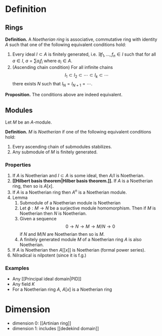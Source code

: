# Definition
## Rings
**Definition.** A _Noetherian ring_ is associative, commutative ring with identity $A$ such that one of the following equivalent conditions hold:
1. Every ideal $I\subset A$ is finitely generated, i.e. $\exists f_1,\dots,f_n\in I$ such that for all $a\in I$, $a=\sum a_i f_i$ where $a_i\in A$.
2. (Ascending chain condition) For all infinite chains $$ I_1\subset I_2\subset\cdots\subset I_k\subset\cdots $$ there exists $N$ such that $I_N=I_{N+1}=\cdots$.

**Proposition.** The conditions above are indeed equivalent.

## Modules
Let $M$ be an $A$-module.

**Definition.** $M$ is *Noetherian* if one of the following equivalent conditions hold:
1. Every ascending chain of submodules stabilizes.
2. Any submodule of $M$ is finitely generated.

### Properties

1. If $A$ is Noetherian and $I\subset A$ is some ideal, then $A/I$ is Noetherian.
2. **[[Hilbert basis theorem|Hilber basis theorem.]].** If $A$ is a Noetherian ring, then so is $A[x]$.
3. If $A$ is a Noetherian ring then $A^n$ is a Noetherian module.
4. Lemma
	1. Submodule of a Noetherian module is Noetherian
	2. Let $\phi:M\to N$ be a surjective module homomorphism. Then if $M$ is Noetherian then $N$ is Noetherian.
	3.  Given a sequence $$0\to N\to M\to M/N\to 0$$ if $N$ and $M/N$ are Noetherian then so is $M$.
	4.  A finitely generated module $M$ of a Noetherian ring $A$ is also Noetherian.
5. If $A$ is Noetherian then $A[[x]]$ is Noetherian (formal power series).
6. Nilradical is nilpotent (since it is f.g.)

### Examples
- Any [[Principal ideal domain|PID]] 
- Any field $K$
- For a Noetherian ring $A$, $A[x]$ is a Noetherian ring

# Dimension
- dimension 0: [[Artinian ring]]
- dimension 1: includes [[dedekind domain]]